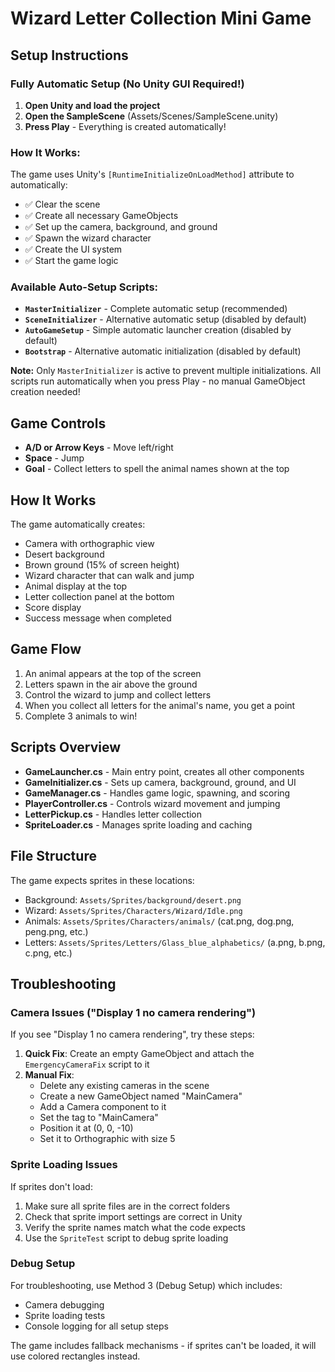 # Wizard Letter Collection Mini Game

## Setup Instructions

### **Fully Automatic Setup (No Unity GUI Required!)**

1. **Open Unity and load the project**
2. **Open the SampleScene** (Assets/Scenes/SampleScene.unity)
3. **Press Play** - Everything is created automatically!

### **How It Works:**

The game uses Unity's `[RuntimeInitializeOnLoadMethod]` attribute to automatically:
- ✅ Clear the scene
- ✅ Create all necessary GameObjects
- ✅ Set up the camera, background, and ground
- ✅ Spawn the wizard character
- ✅ Create the UI system
- ✅ Start the game logic

### **Available Auto-Setup Scripts:**

- **`MasterInitializer`** - Complete automatic setup (recommended)
- **`SceneInitializer`** - Alternative automatic setup (disabled by default)
- **`AutoGameSetup`** - Simple automatic launcher creation (disabled by default)
- **`Bootstrap`** - Alternative automatic initialization (disabled by default)

**Note:** Only `MasterInitializer` is active to prevent multiple initializations. All scripts run automatically when you press Play - no manual GameObject creation needed!

## Game Controls

- **A/D or Arrow Keys** - Move left/right
- **Space** - Jump
- **Goal** - Collect letters to spell the animal names shown at the top

## How It Works

The game automatically creates:
- Camera with orthographic view
- Desert background
- Brown ground (15% of screen height)
- Wizard character that can walk and jump
- Animal display at the top
- Letter collection panel at the bottom
- Score display
- Success message when completed

## Game Flow

1. An animal appears at the top of the screen
2. Letters spawn in the air above the ground
3. Control the wizard to jump and collect letters
4. When you collect all letters for the animal's name, you get a point
5. Complete 3 animals to win!

## Scripts Overview

- **GameLauncher.cs** - Main entry point, creates all other components
- **GameInitializer.cs** - Sets up camera, background, ground, and UI
- **GameManager.cs** - Handles game logic, spawning, and scoring
- **PlayerController.cs** - Controls wizard movement and jumping
- **LetterPickup.cs** - Handles letter collection
- **SpriteLoader.cs** - Manages sprite loading and caching

## File Structure

The game expects sprites in these locations:
- Background: `Assets/Sprites/background/desert.png`
- Wizard: `Assets/Sprites/Characters/Wizard/Idle.png`
- Animals: `Assets/Sprites/Characters/animals/` (cat.png, dog.png, peng.png, etc.)
- Letters: `Assets/Sprites/Letters/Glass_blue_alphabetics/` (a.png, b.png, c.png, etc.)

## Troubleshooting

### Camera Issues ("Display 1 no camera rendering")
If you see "Display 1 no camera rendering", try these steps:

1. **Quick Fix**: Create an empty GameObject and attach the `EmergencyCameraFix` script to it
2. **Manual Fix**: 
   - Delete any existing cameras in the scene
   - Create a new GameObject named "MainCamera"
   - Add a Camera component to it
   - Set the tag to "MainCamera"
   - Position it at (0, 0, -10)
   - Set it to Orthographic with size 5

### Sprite Loading Issues
If sprites don't load:
1. Make sure all sprite files are in the correct folders
2. Check that sprite import settings are correct in Unity
3. Verify the sprite names match what the code expects
4. Use the `SpriteTest` script to debug sprite loading

### Debug Setup
For troubleshooting, use Method 3 (Debug Setup) which includes:
- Camera debugging
- Sprite loading tests
- Console logging for all setup steps

The game includes fallback mechanisms - if sprites can't be loaded, it will use colored rectangles instead. 
